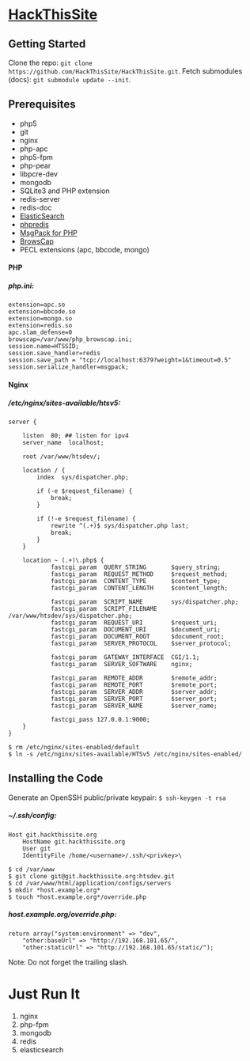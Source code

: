 [HackThisSite](http://redmine.hackthissite.org/projects/htsdev)
==============

Getting Started
----------------
Clone the repo: ```git clone https://github.com/HackThisSite/HackThisSite.git```.
Fetch submodules (docs): ```git submodule update --init```.

Prerequisites
-------------
- php5
- git
- nginx
- php-apc
- php5-fpm
- php-pear
- libpcre-dev
- mongodb
- SQLite3 and PHP extension
- redis-server
- redis-doc
- [ElasticSearch](http://www.elasticsearch.org/download/)
- [phpredis](http://www.github.com/nicolasff/phpredis)
- [MsgPack for PHP](http://code.google.com/p/php-msgpack/)
- [BrowsCap](http://browsers.garykeith.com/downloads.asp)
- PECL extensions (apc, bbcode, mongo)

#### PHP ####

##### php.ini: #####
```
extension=apc.so
extension=bbcode.so
extension=mongo.so
extension=redis.so
apc.slam_defense=0
browscap=/var/www/php_browscap.ini;
session.name=HTSSID;
session.save_handler=redis
session.save_path = "tcp://localhost:6379?weight=1&timeout=0.5"
session.serialize_handler=msgpack;
```

#### Nginx ####

##### /etc/nginx/sites-available/htsv5: #####
```
server {

	listen  80; ## listen for ipv4
	server_name  localhost;

	root /var/www/htsdev/;

	location / {
		index  sys/dispatcher.php;

		if (-e $request_filename) {
			break;
		}

		if (!-e $request_filename) {
			rewrite ^(.+)$ sys/dispatcher.php last;
			break;
		}
	}

	location ~ (.+)\.php$ {
        	fastcgi_param  QUERY_STRING       $query_string;
        	fastcgi_param  REQUEST_METHOD     $request_method;
	        fastcgi_param  CONTENT_TYPE       $content_type;
	        fastcgi_param  CONTENT_LENGTH     $content_length;
 
	        fastcgi_param  SCRIPT_NAME        sys/dispatcher.php;
	        fastcgi_param  SCRIPT_FILENAME    /var/www/htsdev/sys/dispatcher.php;
	        fastcgi_param  REQUEST_URI        $request_uri;
	        fastcgi_param  DOCUMENT_URI       $document_uri;
	        fastcgi_param  DOCUMENT_ROOT      $document_root;
	        fastcgi_param  SERVER_PROTOCOL    $server_protocol;
 
        	fastcgi_param  GATEWAY_INTERFACE  CGI/1.1;
	        fastcgi_param  SERVER_SOFTWARE    nginx;
 
        	fastcgi_param  REMOTE_ADDR        $remote_addr;
	        fastcgi_param  REMOTE_PORT        $remote_port;
	        fastcgi_param  SERVER_ADDR        $server_addr;
	        fastcgi_param  SERVER_PORT        $server_port;
	        fastcgi_param  SERVER_NAME        $server_name;
 
	        fastcgi_pass 127.0.0.1:9000;
	}
}
```

```
$ rm /etc/nginx/sites-enabled/default
$ ln -s /etc/nginx/sites-available/HTSv5 /etc/nginx/sites-enabled/
```

Installing the Code
-------------------
Generate an OpenSSH public/private keypair: `$ ssh-keygen -t rsa`

##### ~/.ssh/config: ######
```
Host git.hackthissite.org
    HostName git.hackthissite.org
    User git
    IdentityFile /home/<username>/.ssh/<privkey>\
```

```
$ cd /var/www
$ git clone git@git.hackthissite.org:htsdev.git
$ cd /var/www/html/application/configs/servers
$ mkdir *host.example.org*
$ touch *host.example.org*/override.php
```

##### *host.example.org*/override.php: #####
```
return array("system:environment" => "dev",
    "other:baseUrl" => "http://192.168.101.65/",
    "other:staticUrl" => "http://192.168.101.65/static/");
```
Note: Do not forget the trailing slash.

Just Run It
===========
1. nginx
2. php-fpm
3. mongodb
4. redis
5. elasticsearch
